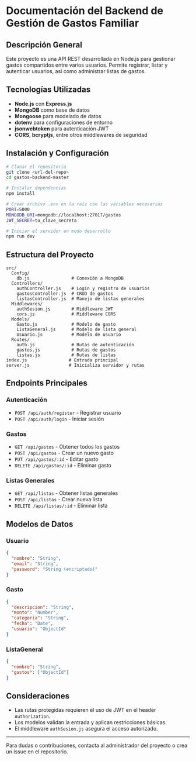# Documentación del Backend de Gestión de Gastos Familiar

## Descripción General
Este proyecto es una API REST desarrollada en Node.js para gestionar gastos compartidos entre varios usuarios. Permite registrar, listar y autenticar usuarios, así como administrar listas de gastos.

## Tecnologías Utilizadas
- **Node.js** con **Express.js**
- **MongoDB** como base de datos
- **Mongoose** para modelado de datos
- **dotenv** para configuraciones de entorno
- **jsonwebtoken** para autenticación JWT
- **CORS**, **bcryptjs**, entre otros middlewares de seguridad

## Instalación y Configuración
```bash
# Clonar el repositorio
git clone <url-del-repo>
cd gastos-backend-master

# Instalar dependencias
npm install

# Crear archivo .env en la raíz con las variables necesarias
PORT=5000
MONGODB_URI=mongodb://localhost:27017/gastos
JWT_SECRET=tu_clave_secreta

# Iniciar el servidor en modo desarrollo
npm run dev
```

## Estructura del Proyecto
```plaintext
src/
  Config/
    db.js                # Conexión a MongoDB
  Controllers/
    authController.js    # Login y registro de usuarios
    gastosController.js  # CRUD de gastos
    listasController.js  # Manejo de listas generales
  Middlewares/
    authSesion.js        # Middleware JWT
    cors.js              # Middleware CORS
  Models/
    Gasto.js             # Modelo de gasto
    ListaGeneral.js      # Modelo de lista general
    Usuario.js           # Modelo de usuario
  Routes/
    auth.js              # Rutas de autenticación
    gastos.js            # Rutas de gastos
    listas.js            # Rutas de listas
index.js                # Entrada principal
server.js               # Inicializa servidor y rutas
```

## Endpoints Principales
### Autenticación
- `POST /api/auth/register` - Registrar usuario
- `POST /api/auth/login` - Iniciar sesión

### Gastos
- `GET /api/gastos` - Obtener todos los gastos
- `POST /api/gastos` - Crear un nuevo gasto
- `PUT /api/gastos/:id` - Editar gasto
- `DELETE /api/gastos/:id` - Eliminar gasto

### Listas Generales
- `GET /api/listas` - Obtener listas generales
- `POST /api/listas` - Crear nueva lista
- `DELETE /api/listas/:id` - Eliminar lista

## Modelos de Datos
### Usuario
```json
{
  "nombre": "String",
  "email": "String",
  "password": "String (encriptado)"
}
```

### Gasto
```json
{
  "descripcion": "String",
  "monto": "Number",
  "categoria": "String",
  "fecha": "Date",
  "usuario": "ObjectId"
}
```

### ListaGeneral
```json
{
  "nombre": "String",
  "gastos": ["ObjectId"]
}
```

## Consideraciones
- Las rutas protegidas requieren el uso de JWT en el header `Authorization`.
- Los modelos validan la entrada y aplican restricciones básicas.
- El middleware `authSesion.js` asegura el acceso autorizado.

---

Para dudas o contribuciones, contacta al administrador del proyecto o crea un issue en el repositorio.
